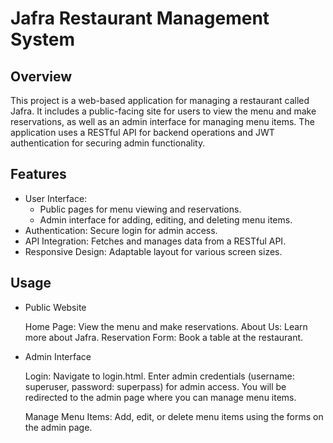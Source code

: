 # Jafra Restaurant Management System
## Overview
This project is a web-based application for managing a restaurant called Jafra. It includes a public-facing site for users to view the menu and make reservations, as well as an admin interface for managing menu items.
The application uses a RESTful API for backend operations and JWT authentication for securing admin functionality.

## Features

  * User Interface:
    - Public pages for menu viewing and reservations.
    - Admin interface for adding, editing, and deleting menu items.
  * Authentication: Secure login for admin access.
  * API Integration: Fetches and manages data from a RESTful API.
  * Responsive Design: Adaptable layout for various screen sizes.

## Usage
* Public Website

    Home Page: View the menu and make reservations.
    About Us: Learn more about Jafra.
    Reservation Form: Book a table at the restaurant.

* Admin Interface

    Login:
        Navigate to login.html.
        Enter admin credentials (username: superuser, password: superpass) for admin access.
        You will be redirected to the admin page where you can manage menu items.

    Manage Menu Items:
        Add, edit, or delete menu items using the forms on the admin page.
